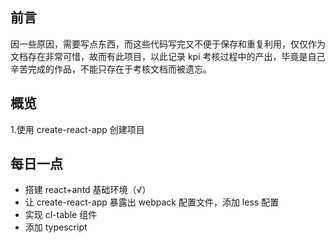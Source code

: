 ## 前言

因一些原因，需要写点东西，而这些代码写完又不便于保存和重复利用，仅仅作为文档存在非常可惜，故而有此项目，以此记录 kpi 考核过程中的产出，毕竟是自己辛苦完成的作品，不能只存在于考核文档而被遗忘。

## 概览

1.使用 create-react-app 创建项目

## 每日一点

- 搭建 react+antd 基础环境（√）
- 让 create-react-app 暴露出 webpack 配置文件，添加 less 配置
- 实现 cl-table 组件
- 添加 typescript
